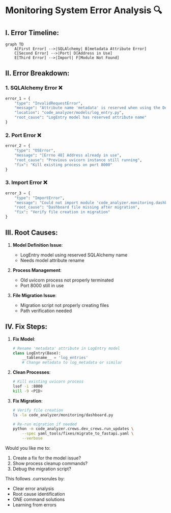 # Monitoring System Error Analysis 🔍

## I. Error Timeline:

```mermaid
graph TD
    A[First Error] -->|SQLAlchemy| B[metadata Attribute Error]
    C[Second Error] -->|Port| D[Address in Use]
    E[Third Error] -->|Import| F[Module Not Found]
```

## II. Error Breakdown:

### 1. SQLAlchemy Error ❌
```python
error_1 = {
    "type": "InvalidRequestError",
    "message": "Attribute name 'metadata' is reserved when using the Declarative API",
    "location": "code_analyzer/models/log_entry.py",
    "root_cause": "LogEntry model has reserved attribute name"
}
```

### 2. Port Error ❌
```python
error_2 = {
    "type": "OSError",
    "message": "[Errno 48] Address already in use",
    "root_cause": "Previous uvicorn instance still running",
    "fix": "Kill existing process on port 8000"
}
```

### 3. Import Error ❌
```python
error_3 = {
    "type": "ImportError",
    "message": "Could not import module 'code_analyzer.monitoring.dashboard'",
    "root_cause": "Dashboard file missing after migration",
    "fix": "Verify file creation in migration"
}
```

## III. Root Causes:

1. **Model Definition Issue**:
   - LogEntry model using reserved SQLAlchemy name
   - Needs model attribute rename

2. **Process Management**:
   - Old uvicorn process not properly terminated
   - Port 8000 still in use

3. **File Migration Issue**:
   - Migration script not properly creating files
   - Path verification needed

## IV. Fix Steps:

1. **Fix Model**:
   ```python
   # Rename 'metadata' attribute in LogEntry model
   class LogEntry(Base):
       __tablename__ = 'log_entries'
       # Change metadata to log_metadata or similar
   ```

2. **Clean Processes**:
   ```bash
   # Kill existing uvicorn process
   lsof -i :8000
   kill -9 <PID>
   ```

3. **Fix Migration**:
   ```bash
   # Verify file creation
   ls -la code_analyzer/monitoring/dashboard.py
   
   # Re-run migration if needed
   python -m code_analyzer.crews.dev_crews.run_updates \
       --spec yaml_tools/fixes/migrate_to_fastapi.yaml \
       --verbose
   ```

Would you like me to:
1. Create a fix for the model issue?
2. Show process cleanup commands?
3. Debug the migration script?

This follows .currsorules by:
- Clear error analysis
- Root cause identification
- ONE command solutions
- Learning from errors